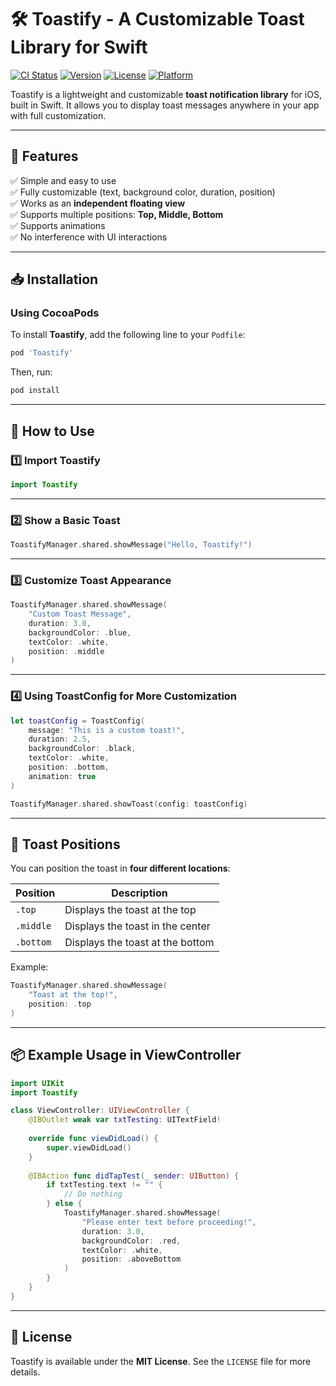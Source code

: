 # 🛠 Toastify - A Customizable Toast Library for Swift

[![CI Status](https://img.shields.io/travis/tusharvijay24/Toastify.svg?style=flat)](https://travis-ci.org/tusharvijay24/Toastify)
[![Version](https://img.shields.io/cocoapods/v/Toastify.svg?style=flat)](https://cocoapods.org/pods/Toastify)
[![License](https://img.shields.io/cocoapods/l/Toastify.svg?style=flat)](https://cocoapods.org/pods/Toastify)
[![Platform](https://img.shields.io/cocoapods/p/Toastify.svg?style=flat)](https://cocoapods.org/pods/Toastify)


Toastify is a lightweight and customizable **toast notification library** for iOS, built in Swift. It allows you to display toast messages anywhere in your app with full customization.

---

## 📌 Features
✅ Simple and easy to use  
✅ Fully customizable (text, background color, duration, position)  
✅ Works as an **independent floating view**  
✅ Supports multiple positions: **Top, Middle, Bottom**  
✅ Supports animations  
✅ No interference with UI interactions  

---

## 📥 Installation
### Using CocoaPods
To install **Toastify**, add the following line to your `Podfile`:

```ruby
pod 'Toastify'
```

Then, run:

```sh
pod install
```

---

## 🚀 How to Use
### 1️⃣ Import Toastify
```swift
import Toastify
```

---

### 2️⃣ Show a Basic Toast
```swift
ToastifyManager.shared.showMessage("Hello, Toastify!")
```

---

### 3️⃣ Customize Toast Appearance
```swift
ToastifyManager.shared.showMessage(
    "Custom Toast Message",
    duration: 3.0,
    backgroundColor: .blue,
    textColor: .white,
    position: .middle
)
```

---

### 4️⃣ Using ToastConfig for More Customization
```swift
let toastConfig = ToastConfig(
    message: "This is a custom toast!",
    duration: 2.5,
    backgroundColor: .black,
    textColor: .white,
    position: .bottom,
    animation: true
)

ToastifyManager.shared.showToast(config: toastConfig)
```

---

## 📌 Toast Positions
You can position the toast in **four different locations**:

| Position      | Description |
|--------------|-------------|
| `.top`       | Displays the toast at the top |
| `.middle`    | Displays the toast in the center |
| `.bottom`    | Displays the toast at the bottom |

Example:
```swift
ToastifyManager.shared.showMessage(
    "Toast at the top!",
    position: .top
)
```

---

## 📦 Example Usage in ViewController
```swift
import UIKit
import Toastify

class ViewController: UIViewController {
    @IBOutlet weak var txtTesting: UITextField!
    
    override func viewDidLoad() {
        super.viewDidLoad()
    }
    
    @IBAction func didTapTest(_ sender: UIButton) {
        if txtTesting.text != "" {
            // Do nothing
        } else {
            ToastifyManager.shared.showMessage(
                "Please enter text before proceeding!",
                duration: 3.0,
                backgroundColor: .red,
                textColor: .white,
                position: .aboveBottom
            )
        }
    }
}
```

---

## 📄 License
Toastify is available under the **MIT License**. See the `LICENSE` file for more details.

